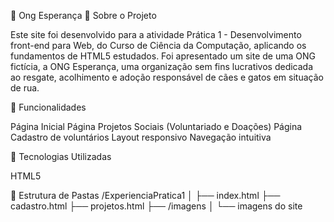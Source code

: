 🐾 Ong Esperança
🌟 Sobre o Projeto

Este site foi desenvolvido para a atividade Prática 1 - Desenvolvimento front-end para Web, do Curso de Ciência da Computação, aplicando os fundamentos de HTML5 estudados.
Foi apresentado um site de uma ONG fictícia, a ONG Esperança, uma organização sem fins lucrativos dedicada ao resgate, acolhimento e adoção responsável de cães e gatos em situação de rua. 

📌 Funcionalidades

Página Inicial
Página Projetos Sociais (Voluntariado e Doações)
Página Cadastro de voluntários
Layout responsivo
Navegação intuitiva

🚀 Tecnologias Utilizadas

HTML5

📁 Estrutura de Pastas
/ExperienciaPratica1
│
├── index.html
├── cadastro.html
├── projetos.html
├── /imagens
│   └── imagens do site

